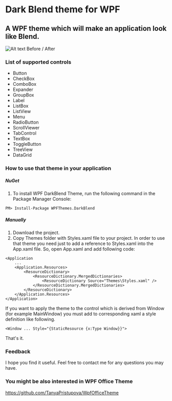 # Dark Blend theme for WPF 

## A WPF theme which will make an application look like Blend.

![Alt text](Screenshot.png)
Before / After

### List of supported controls
- Button
- CheckBox
- ComboBox
- Expander
- GroupBox
- Label
- ListBox
- ListView
- Menu
- RadioButton
- ScrollViewer
- TabControl
- TextBox
- ToggleButton
- TreeView
- DataGrid

### How to use that theme in your application

##### NuGet

1. To install WPF DarkBlend Theme, run the following command in the Package Manager Console:

```
PM> Install-Package WPFThemes.DarkBlend
```

##### Manually
1. Download the project. 
2. Copy Themes folder with Styles.xaml file to your project. 
In order to use that theme you need just to add a reference to Styles.xaml into the App.xaml file.
So, open App.xaml and add following code:

```
<Application
	...
	<Application.Resources>
		<ResourceDictionary>
           	<ResourceDictionary.MergedDictionaries>
				<ResourceDictionary Source="Themes\Styles.xaml" />
			</ResourceDictionary.MergedDictionaries>
		</ResourceDictionary>
	</Application.Resources>
</Application>
```

If you want to apply the theme to the control which is derived from Window (for example MainWindow) you must add to corresponding xaml a style definition like following.

```
<Window ... Style="{StaticResource {x:Type Window}}">
```
That's it.

### Feedback

I hope you find it useful. Feel free to contact me for any questions you may have.

### You might be also interested in WPF Office Theme
https://github.com/TanyaPristupova/WpfOfficeTheme
